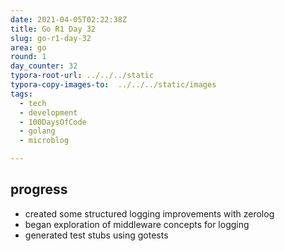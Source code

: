```yaml
---
date: 2021-04-05T02:22:38Z
title: Go R1 Day 32
slug: go-r1-day-32
area: go
round: 1
day_counter: 32
typora-root-url: ../../../static
typora-copy-images-to:  ../../../static/images
tags:
  - tech
  - development
  - 100DaysOfCode
  - golang
  - microblog

---
```


## progress

- created some structured logging improvements with zerolog
- began exploration of middleware concepts for logging
- generated test stubs using gotests
